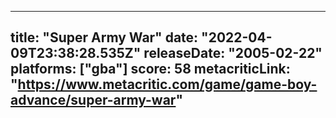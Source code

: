 
---
title: "Super Army War"
date: "2022-04-09T23:38:28.535Z"
releaseDate: "2005-02-22"
platforms: ["gba"]
score: 58
metacriticLink: "https://www.metacritic.com/game/game-boy-advance/super-army-war"
---
